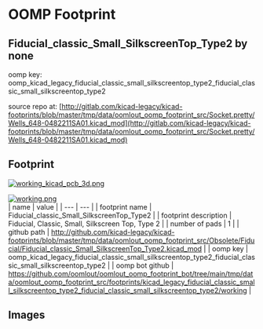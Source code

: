 # OOMP Footprint  
## Fiducial_classic_Small_SilkscreenTop_Type2  by none  
  
oomp key: oomp_kicad_legacy_fiducial_classic_small_silkscreentop_type2_fiducial_classic_small_silkscreentop_type2  
  
source repo at: [http://gitlab.com/kicad-legacy/kicad-footprints/blob/master/tmp/data/oomlout_oomp_footprint_src/Socket.pretty/Wells_648-0482211SA01.kicad_mod](http://gitlab.com/kicad-legacy/kicad-footprints/blob/master/tmp/data/oomlout_oomp_footprint_src/Socket.pretty/Wells_648-0482211SA01.kicad_mod)  
## Footprint  
  
[![working_kicad_pcb_3d.png](working_kicad_pcb_3d_600.png)](working_kicad_pcb_3d.png)  
  
[![working.png](working_600.png)](working.png)  
| name | value | 
| --- | --- | 
| footprint name | Fiducial_classic_Small_SilkscreenTop_Type2 | 
| footprint description | Fiducial, Classic, Small, Silkscreen Top, Type 2 | 
| number of pads | 1 | 
| github path | http://github.com/kicad-legacy/kicad-footprints/blob/master/tmp/data/oomlout_oomp_footprint_src/Obsolete/Fiducial/Fiducial_classic_Small_SilkscreenTop_Type2.kicad_mod | 
| oomp key | oomp_kicad_legacy_fiducial_classic_small_silkscreentop_type2_fiducial_classic_small_silkscreentop_type2 | 
| oomp bot github | https://github.com/oomlout/oomlout_oomp_footprint_bot/tree/main/tmp/data/oomlout_oomp_footprint_src/footprints/kicad_legacy_fiducial_classic_small_silkscreentop_type2_fiducial_classic_small_silkscreentop_type2/working | 
## Images  
